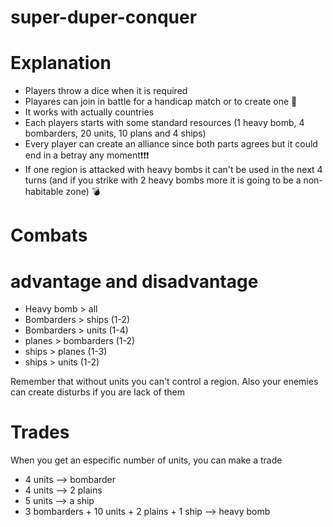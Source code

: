 # super-duper-conquer

# Explanation

- Players throw a dice when it is required
- Playares can join in battle for a handicap match or to create one 🤯
- It works with actually countries
- Each players starts with some standard resources (1 heavy bomb, 4 bombarders, 20 units, 10 plans and 4 ships)
- Every player can create an alliance since both parts agrees but it could end in a betray any moment❗❗❗
- If one region is attacked with heavy bombs it can't be used in the next 4 turns (and if you strike with 2 heavy bombs more it is going to be a non-habitable zone) 💣

# Combats

# advantage and disadvantage

- Heavy bomb > all
- Bombarders > ships (1-2)
- Bombarders > units (1-4)
- planes > bombarders (1-2)
- ships > planes (1-3)
- ships > units (1-2)

Remember that without units you can't control a region. Also your enemies can create disturbs if you are lack of them

# Trades
When you get an especific number of units, you can make a trade

- 4 units --> bombarder
- 4 units --> 2 plains
- 5 units --> a ship
- 3 bombarders + 10 units + 2 plains + 1 ship --> heavy bomb

